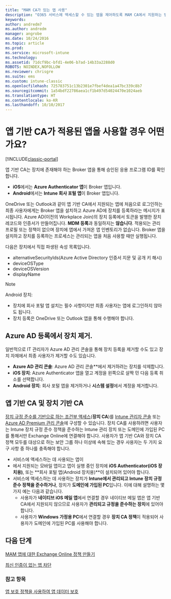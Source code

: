 ```yaml
---
title: "MAM CA가 있는 앱 사용"
description: "O365 서비스에 액세스할 수 있는 앱을 제어하도록 MAM CA에서 지원하는 방식을 이해합니다."
keywords: 
author: andredm7
ms.author: andredm
manager: angrobe
ms.date: 10/24/2016
ms.topic: article
ms.prod: 
ms.service: microsoft-intune
ms.technology: 
ms.assetid: 71dcf9bc-bfd1-4e06-b7ad-14b33a2288d0
ROBOTS: NOINDEX,NOFOLLOW
ms.reviewer: chrisgre
ms.suite: ems
ms.custom: intune-classic
ms.openlocfilehash: 725783751c13b2301e7fbef4dea1a47bc339c8b7
ms.sourcegitcommit: 1a54bdf22786aea1cf1b497d54024470e1024aeb
ms.translationtype: HT
ms.contentlocale: ko-KR
ms.lasthandoff: 10/10/2017
---
```

# <a name="what-to-expect-when-using-an-app-with-app-based-ca"></a>앱 기반 CA가 적용된 앱을 사용할 경우 어떤가요?

[!INCLUDE[classic-portal](../includes/classic-portal.md)]

앱 기반 CA는 장치에 존재해야 하는 Broker 앱을 통해 승인된 응용 프로그램 ID를 확인합니다.
*  **iOS**에서는 **Azure Authenticator 앱**이 Broker 앱입니다.
* **Android**에서는 **Intune 회사 포털 앱**이 Broker 앱입니다. 

OneDrive 또는 Outlook과 같이 앱 기반 CA에서 지원되는 앱에 처음으로 로그인하는 최종 사용자에게는 Broker 앱을 설치하고 Azure AD에 장치를 등록하라는 메시지가 표시됩니다. Azure AD(이전의 Workplace Join)의 장치 등록에서 토큰을 발행한 장치 레코드와 인증서가 만들어집니다.  **MDM 등록**과 동일하지는 **않습니다**. 적용되는 관리 프로필 또는 정책이 없으며 장치에 앱에서 가져온 앱 인벤토리가 없습니다.  Broker 앱을 설치하고 장치를 등록하는 프로세스는 관리되는 앱을 처음 사용할 때만 실행됩니다.

다음은 장치에서 직접 파생된 속성 목록입니다.

* alternativeSecurityIds(Azure Active Directory 인증서 지문 및 공개 키 해시)
* deviceOSType
* deviceOSVersion
* displayName

> [!NOTE]
> Android 장치:
  * 장치에 회사 포털 앱 설치는 필수 사항이지만 최종 사용자는 앱에 로그인하지 않아도 됩니다.
  * 장치 등록은 OneDrive 또는 Outlook 앱을 통해 수행해야 합니다.

## <a name="to-remove-a-device-from-azure-ad-registration"></a>Azure AD 등록에서 장치 제거.
일반적으로 IT 관리자가 Azure AD 관리 콘솔을 통해 장치 등록을 제거할 수도 있고  장치 자체에서 최종 사용자가 제거할 수도 있습니다.

* **Azure AD 관리 콘솔**: Azure AD 관리 콘솔**에서 제거하려는 장치를 삭제합니다.
* **iOS 장치**: Azure Authenticator 앱을 열고 계정을 왼쪽으로 살짝 민 다음 등록 취소를 선택합니다.  
* **Android 장치**: 회사 포털 앱을 제거하거나 **시스템 설정**에서 계정을 제거합니다.

## <a name="app-based-ca-with-device-based-ca"></a>앱 기반 CA 및 장치 기반 CA  

[장치 규정 준수를 기반으로 하는 조건부 액세스](restrict-access-to-email-and-o365-services-with-microsoft-intune.md)(**장치 CA**)를 [Intune 관리자 콘솔](https://manage.microsoft.com) 또는 [Azure AD Premium 관리 콘솔](https://manage.windowsazure.com)에 구성할 수 있습니다. 장치 CA를 사용하려면 사용자는 Intune 장치 규정 준수 정책을 준수하는 Intune 관리 장치 또는 도메인에 가입된 PC를 통해서만 Exchange Online에 연결해야 합니다.  사용자가 앱 기반 CA와 장치 CA 정책 모두를 대상으로 하는 보안 그룹 하나 이상에 속해 있는 경우 사용자는 두 가지 요구 사항 중 하나를 충족해야 합니다.
* 서비스에 액세스하는 데 사용되는 앱이 
* 에서 지원되는 모바일 앱이고 앱이 실행 중인 장치에 **iOS Authenticator(iOS 장치용)**, 또는 **회사 포털 앱(Android 장치용)**이 설치되어 있어야 합니다.
* 서비스에 액세스하는 데 사용하는 장치가 **Intune에서 관리되고 Intune 장치 규정 준수 정책을 준수하거나**, 장치가 **도메인에 가입된 PC**입니다.  이에 대해 설명하는 몇 가지 예는 다음과 같습니다.
  * 사용자가 **네이티브 iOS 메일 앱**에서 연결할 경우 네이티브 메일 앱은 앱 기반 CA에서 지원되지 않으므로 사용자가 **관리되고 규정을 준수하는 장치**에 있어야 합니다.
  * 사용자가 **Windows 가정용 PC**에서 연결할 경우 **장치 CA 정책**이 적용되어 사용자가 도메인에 가입된 PC를 사용해야 합니다.

## <a name="next-steps"></a>다음 단계
[MAM 앱에 대한 Exchange Online 정책 만들기](mam-ca-for-exchange-online.md)

[최신 인증이 없는 앱 차단](block-apps-with-no-modern-authentication.md)

### <a name="see-also"></a>참고 항목

[앱 보호 정책을 사용하여 앱 데이터 보호](protect-app-data-using-mobile-app-management-policies-with-microsoft-intune.md)
